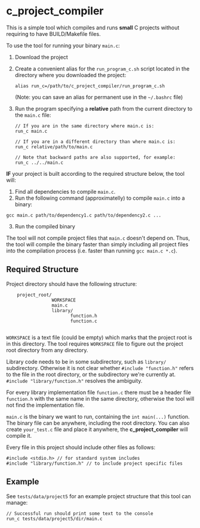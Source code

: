 # c_project_compiler

This is a simple tool which compiles and runs **small** C projects without requiring to have BUILD/Makefile files.

To use the tool for running your binary `main.c`:

1) Download the project

2) Create a convenient alias for the `run_program_c.sh` script located in the directory where you downloaded the project:

    ```
    alias run_c=/path/to/c_project_compiler/run_program_c.sh
    ```

    (Note: you can save an alias for permanent use in the `~/.bashrc` file)

3) Run the program specifying a **relative** path from the current directory to the `main.c` file:

    ```
    // If you are in the same directory where main.c is:
    run_c main.c

    // If you are in a different directory than where main.c is:
    run_c relative/path/to/main.c

    // Note that backward paths are also supported, for example:
    run_c ../../main.c
    ```

**IF** your project is built according to the required structure below, the tool will:

1. Find all dependencies to compile `main.c`.
2. Run the following command (approximatelly) to compile `main.c` into a binary:
```
gcc main.c path/to/dependency1.c path/to/dependency2.c ...
```
3. Run the compiled binary

The tool will not compile project files that `main.c` doesn't depend on. Thus, the tool will compile the binary faster than simply including all project files into the compilation process (i.e. faster than running ```gcc main.c *.c```).

## Required Structure

Project directory should have the following structure:

```
    project_root/
                 WORKSPACE
                 main.c
                 library/
                        function.h
                        function.c
                
```

`WORKSPACE` is a text file (could be empty) which marks that the project root is in this directory. The tool requires `WORKSPACE` file to figure out the project root directory from any directory.

Library code needs to be in some subdirectory, such as `library/` subdirectory. Otherwise it is not clear whether `#include "function.h"` refers to the file in the root directory, or the
subdirectory we're currently at. `#include "library/function.h"` resolves the ambiguity.

For every library implementation file `function.c` there must be a header file `function.h` with the same name in the same directory, otherwise the tool will not find the implementation file.

`main.c` is the binary we want to run, containing the `int main(...)` function. The binary file can be anywhere, including the root directory.
You can also create `your_test.c` file and place it anywhere, the **c_project_compiler** will compile it.

Every file in this project should include other files as follows:

```
#include <stdio.h> // for standard system includes
#include "library/function.h" // to include project specific files
```

## Example

See `tests/data/project5` for an example project structure that this tool can manage:

```
// Successful run should print some text to the console
run_c tests/data/project5/dir/main.c
```

